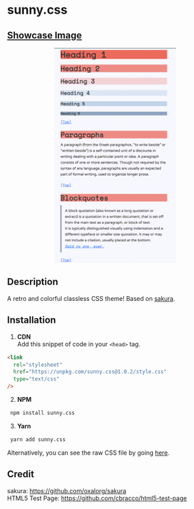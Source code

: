 # sunny.css

## [Showcase Image](https://y-arjun-y.github.io/sunny.css/)

<div align="center">
<img src="sunny.png" height="500px">  
</div>

## Description

A retro and colorful classless CSS theme! Based on [sakura](https://github.com/oxalorg/sakura).

## Installation

1. **CDN**  
   Add this snippet of code in your `<head>` tag.

```html
<link
  rel="stylesheet"
  href="https://unpkg.com/sunny.css@1.0.2/style.css"
  type="text/css"
/>
```

2. **NPM**

```bash
 npm install sunny.css
```

3. **Yarn**

```bash
 yarn add sunny.css
```

Alternatively, you can see the raw CSS file by going [here](https://raw.githubusercontent.com/y-arjun-y/sunny.css/main/style.css).

## Credit

sakura: https://github.com/oxalorg/sakura  
HTML5 Test Page: https://github.com/cbracco/html5-test-page
